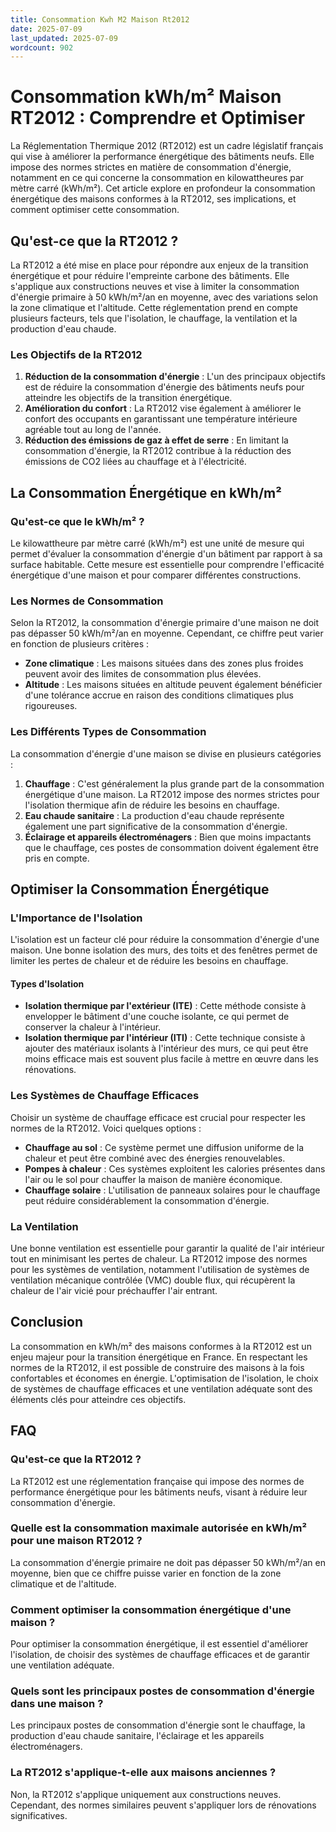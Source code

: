 ```yaml
---
title: Consommation Kwh M2 Maison Rt2012
date: 2025-07-09
last_updated: 2025-07-09
wordcount: 902
---
```


# Consommation kWh/m² Maison RT2012 : Comprendre et Optimiser

La Réglementation Thermique 2012 (RT2012) est un cadre législatif français qui vise à améliorer la performance énergétique des bâtiments neufs. Elle impose des normes strictes en matière de consommation d'énergie, notamment en ce qui concerne la consommation en kilowattheures par mètre carré (kWh/m²). Cet article explore en profondeur la consommation énergétique des maisons conformes à la RT2012, ses implications, et comment optimiser cette consommation.

## Qu'est-ce que la RT2012 ?

La RT2012 a été mise en place pour répondre aux enjeux de la transition énergétique et pour réduire l'empreinte carbone des bâtiments. Elle s'applique aux constructions neuves et vise à limiter la consommation d'énergie primaire à 50 kWh/m²/an en moyenne, avec des variations selon la zone climatique et l'altitude. Cette réglementation prend en compte plusieurs facteurs, tels que l'isolation, le chauffage, la ventilation et la production d'eau chaude.

### Les Objectifs de la RT2012

1. **Réduction de la consommation d'énergie** : L'un des principaux objectifs est de réduire la consommation d'énergie des bâtiments neufs pour atteindre les objectifs de la transition énergétique.
2. **Amélioration du confort** : La RT2012 vise également à améliorer le confort des occupants en garantissant une température intérieure agréable tout au long de l'année.
3. **Réduction des émissions de gaz à effet de serre** : En limitant la consommation d'énergie, la RT2012 contribue à la réduction des émissions de CO2 liées au chauffage et à l'électricité.

## La Consommation Énergétique en kWh/m²

### Qu'est-ce que le kWh/m² ?

Le kilowattheure par mètre carré (kWh/m²) est une unité de mesure qui permet d'évaluer la consommation d'énergie d'un bâtiment par rapport à sa surface habitable. Cette mesure est essentielle pour comprendre l'efficacité énergétique d'une maison et pour comparer différentes constructions.

### Les Normes de Consommation

Selon la RT2012, la consommation d'énergie primaire d'une maison ne doit pas dépasser 50 kWh/m²/an en moyenne. Cependant, ce chiffre peut varier en fonction de plusieurs critères :

- **Zone climatique** : Les maisons situées dans des zones plus froides peuvent avoir des limites de consommation plus élevées.
- **Altitude** : Les maisons situées en altitude peuvent également bénéficier d'une tolérance accrue en raison des conditions climatiques plus rigoureuses.

### Les Différents Types de Consommation

La consommation d'énergie d'une maison se divise en plusieurs catégories :

1. **Chauffage** : C'est généralement la plus grande part de la consommation énergétique d'une maison. La RT2012 impose des normes strictes pour l'isolation thermique afin de réduire les besoins en chauffage.
2. **Eau chaude sanitaire** : La production d'eau chaude représente également une part significative de la consommation d'énergie.
3. **Éclairage et appareils électroménagers** : Bien que moins impactants que le chauffage, ces postes de consommation doivent également être pris en compte.

## Optimiser la Consommation Énergétique

### L'Importance de l'Isolation

L'isolation est un facteur clé pour réduire la consommation d'énergie d'une maison. Une bonne isolation des murs, des toits et des fenêtres permet de limiter les pertes de chaleur et de réduire les besoins en chauffage.

#### Types d'Isolation

- **Isolation thermique par l'extérieur (ITE)** : Cette méthode consiste à envelopper le bâtiment d'une couche isolante, ce qui permet de conserver la chaleur à l'intérieur.
- **Isolation thermique par l'intérieur (ITI)** : Cette technique consiste à ajouter des matériaux isolants à l'intérieur des murs, ce qui peut être moins efficace mais est souvent plus facile à mettre en œuvre dans les rénovations.

### Les Systèmes de Chauffage Efficaces

Choisir un système de chauffage efficace est crucial pour respecter les normes de la RT2012. Voici quelques options :

- **Chauffage au sol** : Ce système permet une diffusion uniforme de la chaleur et peut être combiné avec des énergies renouvelables.
- **Pompes à chaleur** : Ces systèmes exploitent les calories présentes dans l'air ou le sol pour chauffer la maison de manière économique.
- **Chauffage solaire** : L'utilisation de panneaux solaires pour le chauffage peut réduire considérablement la consommation d'énergie.

### La Ventilation

Une bonne ventilation est essentielle pour garantir la qualité de l'air intérieur tout en minimisant les pertes de chaleur. La RT2012 impose des normes pour les systèmes de ventilation, notamment l'utilisation de systèmes de ventilation mécanique contrôlée (VMC) double flux, qui récupèrent la chaleur de l'air vicié pour préchauffer l'air entrant.

## Conclusion

La consommation en kWh/m² des maisons conformes à la RT2012 est un enjeu majeur pour la transition énergétique en France. En respectant les normes de la RT2012, il est possible de construire des maisons à la fois confortables et économes en énergie. L'optimisation de l'isolation, le choix de systèmes de chauffage efficaces et une ventilation adéquate sont des éléments clés pour atteindre ces objectifs.

## FAQ

### Qu'est-ce que la RT2012 ?

La RT2012 est une réglementation française qui impose des normes de performance énergétique pour les bâtiments neufs, visant à réduire leur consommation d'énergie.

### Quelle est la consommation maximale autorisée en kWh/m² pour une maison RT2012 ?

La consommation d'énergie primaire ne doit pas dépasser 50 kWh/m²/an en moyenne, bien que ce chiffre puisse varier en fonction de la zone climatique et de l'altitude.

### Comment optimiser la consommation énergétique d'une maison ?

Pour optimiser la consommation énergétique, il est essentiel d'améliorer l'isolation, de choisir des systèmes de chauffage efficaces et de garantir une ventilation adéquate.

### Quels sont les principaux postes de consommation d'énergie dans une maison ?

Les principaux postes de consommation d'énergie sont le chauffage, la production d'eau chaude sanitaire, l'éclairage et les appareils électroménagers.

### La RT2012 s'applique-t-elle aux maisons anciennes ?

Non, la RT2012 s'applique uniquement aux constructions neuves. Cependant, des normes similaires peuvent s'appliquer lors de rénovations significatives.